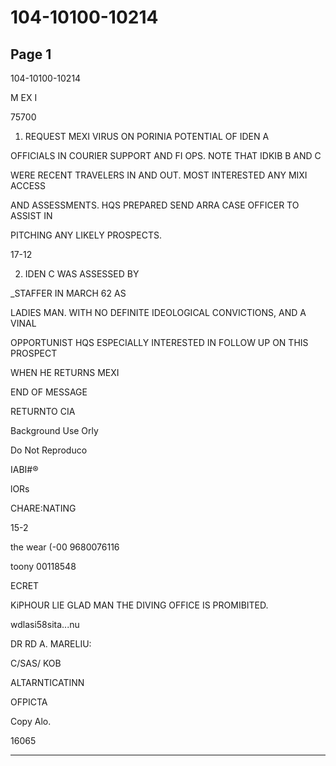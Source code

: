 # 104-10100-10214

## Page 1

104-10100-10214

M EX I

75700

1. REQUEST MEXI VIRUS ON PORINIA POTENTIAL OF IDEN A

OFFICIALS IN COURIER SUPPORT AND FI OPS. NOTE THAT IDKIB B AND C

WERE RECENT TRAVELERS IN AND OUT. MOST INTERESTED ANY MIXI ACCESS

AND ASSESSMENTS. HQS PREPARED SEND ARRA CASE OFFICER TO ASSIST IN

PITCHING ANY LIKELY PROSPECTS.

17-12

2. IDEN C WAS ASSESSED BY

_STAFFER IN MARCH 62 AS

LADIES MAN. WITH NO DEFINITE IDEOLOGICAL CONVICTIONS, AND A VINAL

OPPORTUNIST HQS ESPECIALLY INTERESTED IN FOLLOW UP ON THIS PROSPECT

WHEN HE RETURNS MEXI

END OF MESSAGE

RETURNTO CIA

Background Use Orly

Do Not Reproduco

IABI#®

lORs

CHARE:NATING

15-2

the wear (-00 9680076116

toony 00118548

ECRET

KiPHOUR LIE GLAD MAN THE DIVING OFFICE IS PROMIBITED.

wdlasi58sita...nu

DR RD A. MARELIU:

C/SAS/ KOB

ALTARNTICATINN

OFPICTA

Copy Alo.

16065

---

